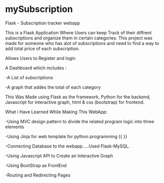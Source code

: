 # mySubscription  
Flask - Subscription tracker webapp 

This is a Flask Application Where Users can keep Track of their diffrent subscriptions and organize them in certain categories. This project was made for someone who has alot of subscriptions and need to find a way to add total price of each subscription.
 
Allows Users to Register and login  

A Dashboard which includes :
	
-A List of subscriptions  

-A graph that addes the total of each category 
 
  
 This Was Made using Flask as the framework, Python for the backend, Javascript for interactive graph, html & css (bootstrap) for frontend.
  
  
  
  
  What i Have Learned While Making This WebApp:
  
  
  -Using MVC design pattern to divide the related program logic into three elements
  
  -Using Jinja for web template for python programming {{ }}
  
  -Connecting Database to the webapp.....Used Flask-MySQL.
  
  -Using Javascript API to Create an Interactive Graph
  
  -Using BootStrap as FrontEnd
  
  -Routing and Redirecting Pages
  
  
